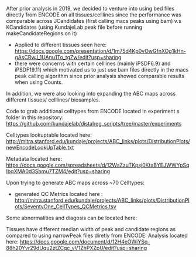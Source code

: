 After prior analysis in 2019, we decided to venture into using bed files directly from ENCODE on all tissues/celllines since the performance was comparable across JCandidates (first calling macs peaks using bam) v.s KCandidates (using KundajeLab peak file before running makeCandidateRegions on it)

- Applied to different tissues seen here: https://docs.google.com/presentation/d/1m75d4Kp0vOwGfnXOg1kHn-gAsCRwJ_1UAnu1To_tgZw/edit?usp=sharing
- there were concerns with certain celllines (mainly iPSDF6.9) and iPSDF19.11) which motivated us to just use bam files directly in the macs peak calling algorithm since prior analysis showed comparable results when using Counts. 

In addition, we were also looking into expanding the ABC maps across different tissues/ celllines/ biosamples. 

Code to grab additional celltypes from ENCODE located in experiment
s folder in this repository: https://github.com/kundajelab/distalreg_scripts/tree/master/experiments

Celltypes lookuptable located here: http://mitra.stanford.edu/kundaje/projects/ABC_links/plots/DistributionPlots/newEncodeLookUpTable.txt

Metadata located here: https://docs.google.com/spreadsheets/d/12WsZzuTKpsj0KtxBYEJWWYpSqIbqXMA0d3Sbmu7TZM4/edit?usp=sharing

Upon trying to generate ABC maps across ~70 Celltypes: 
- generated QC Metrics located here : http://mitra.stanford.edu/kundaje/projects/ABC_links/plots/DistributionPlots/SeventyOne_CellTypes_QCMetrics.tsv

Some abnormalities and diagosis can be located here: 

Tissues have different median width of peak and candidate regions as compared to using narrowPeak files diretly from ENCODE: 
Analysis located here: 
https://docs.google.com/document/d/12H4eOWiYSq-88h20Yvr29dUqu2ztZCqc_vV1ZhPXZpU/edit?usp=sharing  
